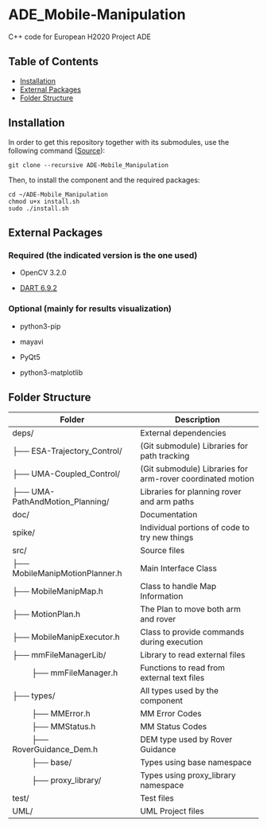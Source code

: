 # ADE_Mobile-Manipulation
C++ code for European H2020 Project ADE

## Table of Contents
  * [Installation](#installation)
  * [External Packages](#external-packages)
  * [Folder Structure](#installation)

## Installation

In order to get this repository together with its submodules, use the following command ([Source](https://www.vogella.com/tutorials/GitSubmodules/article.html)):

```
git clone --recursive ADE-Mobile_Manipulation
```

Then, to install the component and the required packages:

```
cd ~/ADE-Mobile_Manipulation
chmod u+x install.sh
sudo ./install.sh
```

## External Packages

### Required (the indicated version is the one used)

- OpenCV 3.2.0

- [DART 6.9.2](https://dartsim.github.io/install_dart_on_ubuntu.html)

### Optional (mainly for results visualization)

- python3-pip

- mayavi

- PyQt5

- python3-matplotlib

## Folder Structure


| Folder            |       Description                             |
| ----------------- | ------------------------                      |
| deps/             | External dependencies                         |
| ├── ESA-Trajectory_Control/ | (Git submodule) Libraries for path tracking|
| ├── UMA-Coupled_Control/ | (Git submodule) Libraries for arm-rover coordinated motion|
| ├── UMA-PathAndMotion_Planning/ | Libraries for planning rover and arm paths|
| doc/              | Documentation                                 |
| spike/            | Individual portions of code to try new things |
| src/              | Source files                                  |
| ├── MobileManipMotionPlanner.h | Main Interface Class             |
| ├── MobileManipMap.h | Class to handle Map Information            |
| ├── MotionPlan.h | The Plan to move both arm and rover            |
| ├── MobileManipExecutor.h | Class to provide commands during execution|
| ├── mmFileManagerLib/ | Library to read external files|
| &nbsp;&nbsp;&nbsp;&nbsp;&nbsp;&nbsp;&nbsp;&nbsp;   ├──  mmFileManager.h | Functions to read from external text files|
| ├── types/ | All types used by the component|
| &nbsp;&nbsp;&nbsp;&nbsp;&nbsp;&nbsp;&nbsp;&nbsp; ├──  MMError.h | MM Error Codes|
| &nbsp;&nbsp;&nbsp;&nbsp;&nbsp;&nbsp;&nbsp;&nbsp;   ├──  MMStatus.h | MM Status Codes|
| &nbsp;&nbsp;&nbsp;&nbsp;&nbsp;&nbsp;&nbsp;&nbsp;   ├──  RoverGuidance_Dem.h | DEM type used by Rover Guidance|
| &nbsp;&nbsp;&nbsp;&nbsp;&nbsp;&nbsp;&nbsp;&nbsp;   ├──  base/ | Types using base namespace|
| &nbsp;&nbsp;&nbsp;&nbsp;&nbsp;&nbsp;&nbsp;&nbsp;  ├──  proxy_library/ | Types using proxy_library namespace|
| test/             | Test files                                    |
| UML/              | UML Project files                             |

